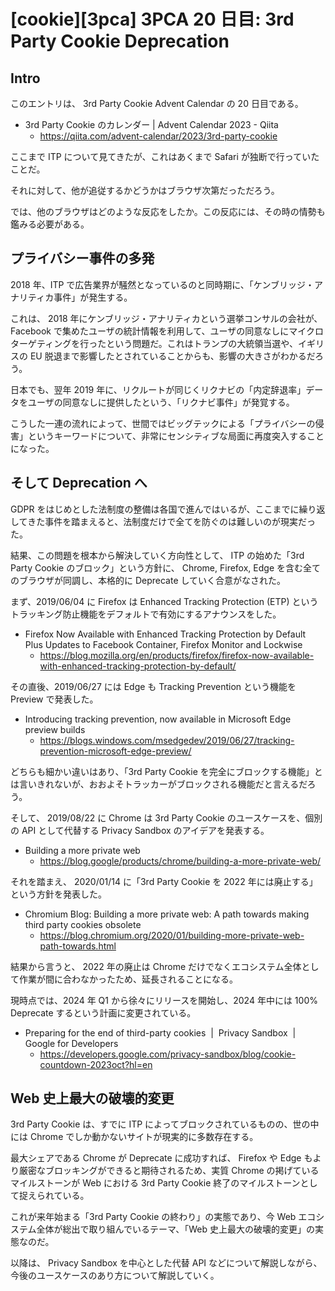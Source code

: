 # [cookie][3pca] 3PCA 20 日目: 3rd Party Cookie Deprecation

## Intro

このエントリは、 3rd Party Cookie Advent Calendar の 20 日目である。

- 3rd Party Cookie のカレンダー | Advent Calendar 2023 - Qiita
  - https://qiita.com/advent-calendar/2023/3rd-party-cookie

ここまで ITP について見てきたが、これはあくまで Safari が独断で行っていたことだ。

それに対して、他が追従するかどうかはブラウザ次第だっただろう。

では、他のブラウザはどのような反応をしたか。この反応には、その時の情勢も鑑みる必要がある。


## プライバシー事件の多発

2018 年、ITP で広告業界が騒然となっているのと同時期に、「ケンブリッジ・アナリティカ事件」が発生する。

これは、 2018 年にケンブリッジ・アナリティカという選挙コンサルの会社が、 Facebook で集めたユーザの統計情報を利用して、ユーザの同意なしにマイクロターゲティングを行ったという問題だ。これはトランプの大統領当選や、イギリスの EU 脱退まで影響したとされていることからも、影響の大きさがわかるだろう。

日本でも、翌年 2019 年に、リクルートが同じくリクナビの「内定辞退率」データをユーザの同意なしに提供したという、「リクナビ事件」が発覚する。

こうした一連の流れによって、世間ではビッグテックによる「プライバシーの侵害」というキーワードについて、非常にセンシティブな局面に再度突入することになった。


## そして Deprecation へ

GDPR をはじめとした法制度の整備は各国で進んではいるが、ここまでに繰り返してきた事件を踏まえると、法制度だけで全てを防ぐのは難しいのが現実だった。

結果、この問題を根本から解決していく方向性として、 ITP の始めた「3rd Party Cookie のブロック」という方針に、 Chrome, Firefox, Edge を含む全てのブラウザが同調し、本格的に Deprecate していく合意がなされた。

まず、2019/06/04 に Firefox は Enhanced Tracking Protection (ETP) というトラッキング防止機能をデフォルトで有効にするアナウンスをした。

- Firefox Now Available with Enhanced Tracking Protection by Default Plus Updates to Facebook Container, Firefox Monitor and Lockwise
  - https://blog.mozilla.org/en/products/firefox/firefox-now-available-with-enhanced-tracking-protection-by-default/

その直後、2019/06/27 には Edge も Tracking Prevention という機能を Preview で発表した。

- Introducing tracking prevention, now available in Microsoft Edge preview builds
  - https://blogs.windows.com/msedgedev/2019/06/27/tracking-prevention-microsoft-edge-preview/

どちらも細かい違いはあり、「3rd Party Cookie を完全にブロックする機能」とは言いきれないが、おおよそトラッカーがブロックされる機能だと言えるだろう。

そして、 2019/08/22 に Chrome は 3rd Party Cookie のユースケースを、個別の API として代替する Privacy Sandbox のアイデアを発表する。

- Building a more private web
  - https://blog.google/products/chrome/building-a-more-private-web/

それを踏まえ、 2020/01/14 に「3rd Party Cookie を 2022 年には廃止する」という方針を発表した。

- Chromium Blog: Building a more private web: A path towards making third party cookies obsolete
  - https://blog.chromium.org/2020/01/building-more-private-web-path-towards.html

結果から言うと、 2022 年の廃止は Chrome だけでなくエコシステム全体として作業が間に合わなかったため、延長されることになる。

現時点では、2024 年 Q1 から徐々にリリースを開始し、2024 年中には 100% Deprecate するという計画に変更されている。

- Preparing for the end of third-party cookies  |  Privacy Sandbox  |  Google for Developers
  - https://developers.google.com/privacy-sandbox/blog/cookie-countdown-2023oct?hl=en


## Web 史上最大の破壊的変更

3rd Party Cookie は、すでに ITP によってブロックされているものの、世の中には Chrome でしか動かないサイトが現実的に多数存在する。

最大シェアである Chrome が Deprecate に成功すれば、 Firefox や Edge もより厳密なブロッキングができると期待されるため、実質 Chrome の掲げているマイルストーンが Web における 3rd Party Cookie 終了のマイルストーンとして捉えられている。

これが来年始まる「3rd Party Cookie の終わり」の実態であり、今 Web エコシステム全体が総出で取り組んでいるテーマ、「Web 史上最大の破壊的変更」の実態なのだ。

以降は、 Privacy Sandbox を中心とした代替 API などについて解説しながら、今後のユースケースのあり方について解説していく。